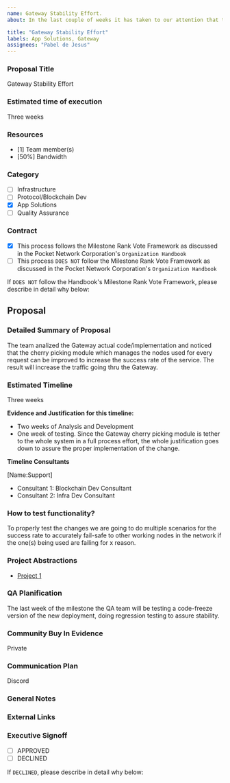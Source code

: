 ```yaml
---
name: Gateway Stability Effort.
about: In the last couple of weeks it has taken to our attention that the Gateway is failing to deliver an stable service, the management of the nodes is not filtering properly success and fail scenarios.

title: "Gateway Stability Effort"
labels: App Solutions, Gateway
assignees: "Pabel de Jesus"
---
```


### Proposal Title
Gateway Stability Effort
### Estimated time of execution
Three weeks
### Resources
- [1] Team member(s)
- [50%] Bandwidth
### Category
- [ ] Infrastructure
- [ ] Protocol/Blockchain Dev
- [x] App Solutions
- [ ] Quality Assurance
### Contract
- [x] This process follows the Milestone Rank Vote Framework as discussed in the Pocket Network Corporation's `Organization Handbook`
- [ ] This process `DOES NOT` follow the Milestone Rank Vote Framework as discussed in the Pocket Network Corporation's `Organization Handbook`

If `DOES NOT` follow the Handbook's Milestone Rank Vote Framework, please describe in detail why below:
## Proposal
### Detailed Summary of Proposal
The team analized the Gateway actual code/implementation and noticed that the cherry picking module which manages the nodes used for every request can be improved to increase the success rate of the service. The result will increase the traffic going thru the Gateway.
### Estimated Timeline
Three weeks

**Evidence and Justification for this timeline:**

- Two weeks of Analysis and Development
- One week of testing.
Since the Gateway cherry picking module is tether to the whole system in a full process effort, the whole justification goes down to assure the proper implementation of the change.

**Timeline Consultants**

[Name:Support]
 - Consultant 1: Blockchain Dev Consultant
 - Consultant 2: Infra Dev Consultant
### How to test functionality?
To properly test the changes we are going to do multiple scenarios for the success rate to accurately fail-safe to other working nodes in the network if the one(s) being used are failing for x reason.

### Project Abstractions
- [Project 1](https://github.com/orgs/pokt-network/projects/129)

### QA Planification
The last week of the milestone the QA team will be testing a code-freeze version of the new deployment, doing regression testing to assure stability.
### Community Buy In Evidence
Private
### Communication Plan
Discord

### General Notes

### External Links

### Executive Signoff
- [ ] APPROVED
- [ ] DECLINED

If `DECLINED`, please describe in detail why below:
